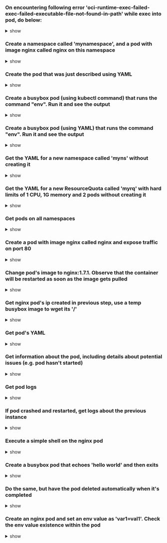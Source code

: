 ### On encountering following error 'oci-runtime-exec-failed-exec-failed-executable-file-not-found-in-path' while exec into pod, do below:

<details> <summary>show</summary>

```bash
winpty docker exec -it <container-id> //bin//sh
```
</details>

### Create a namespace called 'mynamespace', and a pod with image nginx called nginx on this namespace

<details> <summary>show</summary>

```bash
kubectl create ns mynamespace
kubectl run nginx --image=nginx --restart=Never -n mynamespace
```
</details>

### Create the pod that was just described using YAML

<details> <summary>show</summary>

```bash
kubectl run nginx --image=nginx --restart=Never -n mynamespace --dry-run=client -o yaml > pod.yaml
```

```bash
cat pod.yaml
```

```bash
kubectl create -f pod.yaml
```
</details>

### Create a busybox pod (using kubectl command) that runs the command "env". Run it and see the output

<details> <summary>show</summary>

```bash
kubectl run busybox --image=busybox --command --restart=Never -- env
```
</details>

### Create a busybox pod (using YAML) that runs the command "env". Run it and see the output

<details> <summary>show</summary>

```bash
kubectl run busybox --image=busybox --restart=Never --dry-run=client -o yaml --command -- env > busybox-pod.yaml
```

cat busybox-pod.yaml:

```bash
apiVersion: v1
kind: Pod
metadata:
  creationTimestamp: null
  labels:
    run: busybox
  name: busybox
spec:
  containers:
  - command:
    - env
    image: busybox
    name: busybox
    resources: {}
  dnsPolicy: ClusterFirst
  restartPolicy: Never
status: {}
```
</details>


### Get the YAML for a new namespace called 'myns' without creating it

<details> <summary>show</summary>

```bash
kubectl create ns myns --dry-run=client -o yaml
```

output:

```bash
apiVersion: v1
kind: Namespace
metadata:
  creationTimestamp: null
  name: myns
spec: {}
status: {}
```

</details>

### Get the YAML for a new ResourceQuota called 'myrq' with hard limits of 1 CPU, 1G memory and 2 pods without creating it

<details> <summary>show</summary>

#### Resource quota

ResourceQuota objects are a tool for administrators to address concern where multiple teams share a cluster and there is a possibility that a team could exceed the usage of its fair share.

RQ are created per namespace.

Users create resources within the namespace that do not exceed the hard limits of the resource quota.

If creating/updating resource violates the quota constraints - the request fails with 403 forbidden status code.

If quota is not specified while resource creation - the request will fail. Use LimitRanger admission controller to assign defaults to avoid such cases.

enable-admission-plugins flag of api-server is what enables the resource-quota support.

```bash
kubectl create quota myrq --hard=cpu=1,memory=1G,pods=2 --dry-run=client -o yaml > myrq.yaml 
```

cat myrq.yaml:

```bash
apiVersion: v1
kind: ResourceQuota
metadata:
  creationTimestamp: null
  name: myrq
spec:
  hard:
    cpu: "1"
    memory: 1G
    pods: "2"
status: {}
```
</details>


### Get pods on all namespaces

<details> <summary>show</summary>

```bash
kubectl get po -A

kubectl get po --all-namespaces
```

</details>

### Create a pod with image nginx called nginx and expose traffic on port 80

<details> <summary>show</summary>

```bash
kubectl run nginx --image=nginx --port=80 --restart=Never
```

</details>

### Change pod's image to nginx:1.7.1. Observe that the container will be restarted as soon as the image gets pulled

<details> <summary>show</summary>

```bash
kubectl set image pod/nginx nginx=nginx:1.7.1

kubectl describe po nginx # you will see an event 'Container will be killed and recreated'

kubectl get po nginx -w # watch it
```

</details>

### Get nginx pod's ip created in previous step, use a temp busybox image to wget its '/'

<details> <summary>show</summary>

```bash
kubectl get po nginx -o wide

NAME    READY   STATUS      RESTARTS   AGE     IP           NODE       NOMINATED NODE   READINESS GATES
nginx   0/1     Completed   0          5m36s   172.17.0.8   minikube   <none>           <none>
```

```bash
kubectl run busybox --image=busybox --rm -it --restart=Never -- wget -O- 172.17.0.8:80
```

</details>

### Get pod's YAML

<details> <summary>show</summary>

```bash
kubectl get po nginx -o yaml

kubectl get po nginx --output=yaml

kubectl get po nginx --output yaml
```

</details>

### Get information about the pod, including details about potential issues (e.g. pod hasn't started)

<details> <summary>show</summary>

```bash
kubectl describe po nginx
```

</details>

### Get pod logs

<details> <summary>show</summary>

```bash
kubectl logs nginx

kubectl logs -f nginx # to tail logs
```

</details>

### If pod crashed and restarted, get logs about the previous instance

<details> <summary>show</summary>

```bash
kubectl logs nginx -p

kubectl logs nginx --previous
```

</details>

### Execute a simple shell on the nginx pod

<details> <summary>show</summary>

```bash
kubectl exec -it nginx -- /bin/sh
```

</details>

### Create a busybox pod that echoes 'hello world' and then exits

<details> <summary>show</summary>

```bash
kubectl run busybox --image=busybox -it --restart=Never -- echo 'hello world'
```

</details>

### Do the same, but have the pod deleted automatically when it's completed

<details> <summary>show</summary>

```bash
kubectl run busybox --image=busybox --rm -it --restart=Never --command -- echo "hello world"
```

</details>


### Create an nginx pod and set an env value as 'var1=val1'. Check the env value existence within the pod

<details> <summary>show</summary>

```bash
kubectl run nginx --image=nginx --restart=Never --env=var1=var1

kubectl exec -it nginx -- bash

echo $var1
```

</details>

